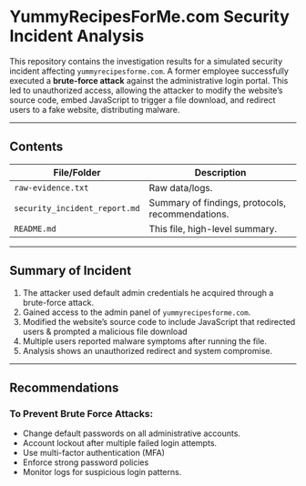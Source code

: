 # YummyRecipesForMe.com Security Incident Analysis

This repository contains the investigation results for a simulated security incident affecting `yummyrecipesforme.com`. A former employee successfully executed a **brute-force attack** against the administrative login portal. This led to unauthorized access, 
allowing the attacker to modify the website’s source code, embed JavaScript to trigger a file download, and redirect users to a fake website,
distributing malware.

---

## Contents

| File/Folder            | Description                                                  |
|------------------------|--------------------------------------------------------------|
| `raw-evidence.txt`            | Raw data/logs.          |
| `security_incident_report.md` | Summary of findings, protocols, recommendations. |
| `README.md`            | This file, high-level summary.               |

---


## Summary of Incident

1. The attacker used default admin credentials he acquired through a brute-force attack.
2. Gained access to the admin panel of `yummyrecipesforme.com`.
3. Modified the website’s source code to include JavaScript that redirected users & prompted a malicious file download
4. Multiple users reported malware symptoms after running the file.
5. Analysis shows an unauthorized redirect and system compromise.

---

## Recommendations

### To Prevent Brute Force Attacks:
- Change default passwords on all administrative accounts.
- Account lockout after multiple failed login attempts.
- Use multi-factor authentication (MFA)
- Enforce strong password policies
- Monitor logs for suspicious login patterns.
